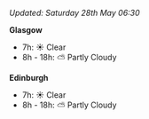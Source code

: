 *Updated: Saturday 28th May 06:30*

**Glasgow**

* 7h: :sunny: Clear
* 8h - 18h: :partly_sunny: Partly Cloudy

**Edinburgh**

* 7h: :sunny: Clear
* 8h - 18h: :partly_sunny: Partly Cloudy
